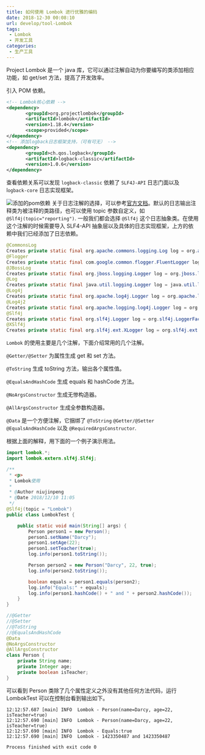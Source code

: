 ```yaml
---
title: 如何使用 Lombok 进行优雅的编码
date: 2018-12-30 00:08:10
url: develop/tool-Lombok
tags:
 - Lombok
 - 开发工具
categories:
 - 生产工具
---
```


Project Lombok 是一个 java 库，它可以通过注解自动为你要编写的类添加相应功能，如 get/set 方法，提高了开发效率。

引入 POM 依赖。

```xml
<!-- Lombok核心依赖 -->
<dependency>
       <groupId>org.projectlombok</groupId>
       <artifactId>lombok</artifactId>
       <version>1.18.4</version>
       <scope>provided</scope>
</dependency>
<!-- 添加logback日志框架支持，（可有可无） -->
<dependency>
       <groupId>ch.qos.logback</groupId>
       <artifactId>logback-classic</artifactId>
       <version>1.0.6</version>
</dependency>
```
<!-- more -->

查看依赖关系可以发现 `logback-classic` 依赖了 `SLF4J-API` 日志门面以及 l`ogback-core` 日志实现框架。

![添加的pom依赖](https://cdn.jsdelivr.net/gh/niumoo/cdn-assets/2019/1544414938730.png)
关于日志注解的选择，可以参考[官方文档](https://www.projectlombok.org/features/log)。默认的日志输出注释类为被注释的类路径，也可以使用 topic 参数自定义，如`@Slf4j(topic="reporting")`. 一般我们都会选择 `@Slf4j` 这个日志抽象类。在使用这个注解的时候需要导入 SLF4-API 抽象层以及具体的日志实现框架，上方的依赖中我们已经添加了日志依赖。

```java
@CommonsLog
Creates private static final org.apache.commons.logging.Log log = org.apache.commons.logging.LogFactory.getLog(LogExample.class);
@Flogger
Creates private static final com.google.common.flogger.FluentLogger log = com.google.common.flogger.FluentLogger.forEnclosingClass();
@JBossLog
Creates private static final org.jboss.logging.Logger log = org.jboss.logging.Logger.getLogger(LogExample.class);
@Log
Creates private static final java.util.logging.Logger log = java.util.logging.Logger.getLogger(LogExample.class.getName());
@Log4j
Creates private static final org.apache.log4j.Logger log = org.apache.log4j.Logger.getLogger(LogExample.class);
@Log4j2
Creates private static final org.apache.logging.log4j.Logger log = org.apache.logging.log4j.LogManager.getLogger(LogExample.class);
@Slf4j
Creates private static final org.slf4j.Logger log = org.slf4j.LoggerFactory.getLogger(LogExample.class);
@XSlf4j
Creates private static final org.slf4j.ext.XLogger log = org.slf4j.ext.XLoggerFactory.getXLogger(LogExample.class);
```
`Lombok` 的使用主要是几个注解，下面介绍常用的几个注解。

`@Getter/@Setter`   为属性生成 get 和 set 方法。

`@ToString` 生成 toString 方法，输出各个属性值。

`@EqualsAndHashCode` 生成 equals 和 hashCode 方法。

`@NoArgsConstructor` 生成无惨构造器。

`@AllArgsConstructor` 生成全参数构造器。

`@Data` 是一个方便注解，它捆绑了 `@ToString` `@Getter/@Setter`  `@EqualsAndHashCode` 以及 `@RequiredArgsConstructor`.

根据上面的解释，用下面的一个例子演示用法。

```java
import lombok.*;
import lombok.extern.slf4j.Slf4j;

/**
 * <p>
 * Lombok使用
 *
 * @Author niujinpeng
 * @Date 2018/12/10 11:05
 */
@Slf4j(topic = "Lombok")
public class LombokTest {

    public static void main(String[] args) {
        Person person1 = new Person();
        person1.setName("Darcy");
        person1.setAge(22);
        person1.setTeacher(true);
        log.info(person1.toString());

        Person person2 = new Person("Darcy", 22, true);
        log.info(person2.toString());

        boolean equals = person1.equals(person2);
        log.info("Equals:" + equals);
        log.info(person1.hashCode() + " and " + person2.hashCode());
    }
}

//@Getter
//@Setter
//@ToString
//@EqualsAndHashCode
@Data
@NoArgsConstructor
@AllArgsConstructor
class Person {
    private String name;
    private Integer age;
    private boolean isTeacher;
}
```

可以看到 Person 类除了几个属性定义之外没有其他任何方法代码，运行 LombokTest 可以在控制台看到输出如下。

```log
12:12:57.687 [main] INFO  Lombok - Person(name=Darcy, age=22, isTeacher=true)
12:12:57.690 [main] INFO  Lombok - Person(name=Darcy, age=22, isTeacher=true)
12:12:57.690 [main] INFO  Lombok - Equals:true
12:12:57.690 [main] INFO  Lombok - 1423350487 and 1423350487

Process finished with exit code 0
```

